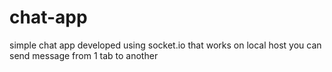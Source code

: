 # chat-app
simple chat app developed using socket.io that works on local host
you can send message from 1 tab to another
